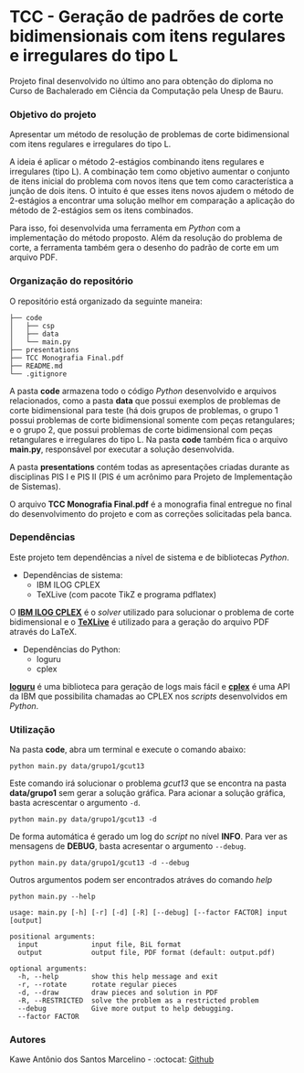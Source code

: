 # TCC - Geração de padrões de corte bidimensionais com itens regulares e irregulares do tipo L

Projeto final desenvolvido no último ano para obtenção do diploma no Curso de Bachalerado em Ciência da Computação pela Unesp de Bauru.

### Objetivo do projeto

Apresentar um método de resolução de problemas de corte bidimensional com itens regulares e irregulares do tipo L. 

A ideia é aplicar o método 2-estágios combinando itens regulares e irregulares (tipo L). A combinação tem como objetivo aumentar o conjunto de itens inicial do problema com novos itens que tem como característica a junção de dois itens. O intuito é que esses itens novos ajudem o método de 2-estágios a encontrar uma solução melhor em comparação a aplicação do método de 2-estágios sem os itens combinados. 

Para isso, foi desenvolvida uma ferramenta em *Python* com a implementação do método proposto. Além da resolução do problema de corte, a ferramenta também gera o desenho do padrão de corte em um arquivo PDF.

### Organização do repositório

O repositório está organizado da seguinte maneira:

```
├── code
│   ├── csp
│   ├── data
│   └── main.py
├── presentations
├── TCC Monografia Final.pdf
├── README.md
└── .gitignore
```

A pasta **code** armazena todo o código *Python* desenvolvido e arquivos relacionados, como a pasta **data** que possui exemplos de problemas de corte bidimensional para teste (há dois grupos de problemas, o grupo 1 possui problemas de corte bidimensional somente com peças retangulares; e o grupo 2, que possui problemas de corte bidimensional com peças retangulares e irregulares do tipo L. Na pasta **code** também fica o arquivo **main.py**, responsável por executar a solução desenvolvida.

A pasta **presentations** contém todas as apresentações criadas durante as disciplinas PIS I e PIS II (PIS é um acrônimo para Projeto de Implementação de Sistemas).

O arquivo **TCC Monografia Final.pdf** é a monografia final entregue no final do desenvolvimento do projeto e com as correções solicitadas pela banca.

### Dependências

Este projeto tem dependências a nível de sistema e de bibliotecas *Python*.

* Dependências de sistema:
  - IBM ILOG CPLEX
  - TeXLive (com pacote TikZ e programa pdflatex)

O **[IBM ILOG CPLEX](https://www.ibm.com/br-pt/products/ilog-cplex-optimization-studio)** é o *solver* utilizado para solucionar o problema de corte bidimensional e o **[TeXLive](https://www.tug.org/texlive/)** é utilizado para a geração do arquivo PDF através do LaTeX.

* Dependências do Python:
  - loguru
  - cplex

**[loguru](https://github.com/Delgan/loguru)** é uma biblioteca para geração de logs mais fácil e **[cplex](https://pypi.org/project/cplex/)** é uma API da IBM que possibilita chamadas ao CPLEX nos *scripts* desenvolvidos em *Python*.

### Utilização

Na pasta **code**, abra um terminal e execute o comando abaixo:

```
python main.py data/grupo1/gcut13
```

Este comando irá solucionar o problema *gcut13* que se encontra na pasta **data/grupo1** sem gerar a solução gráfica. Para acionar a solução gráfica, basta acrescentar o argumento `-d`.

```
python main.py data/grupo1/gcut13 -d
```

De forma automática é gerado um log do *script* no nível **INFO**. Para ver as mensagens de **DEBUG**, basta acresentar o argumento ``--debug``.

```
python main.py data/grupo1/gcut13 -d --debug
```

Outros argumentos podem ser encontrados atráves do comando *help*

```
python main.py --help

usage: main.py [-h] [-r] [-d] [-R] [--debug] [--factor FACTOR] input [output]

positional arguments:
  input             input file, BiL format
  output            output file, PDF format (default: output.pdf)

optional arguments:
  -h, --help        show this help message and exit
  -r, --rotate      rotate regular pieces
  -d, --draw        draw pieces and solution in PDF
  -R, --RESTRICTED  solve the problem as a restricted problem
  --debug           Give more output to help debugging.
  --factor FACTOR
```

### Autores

Kawe Antônio dos Santos Marcelino - :octocat: [Github](https://github.com/kaweantonio)
